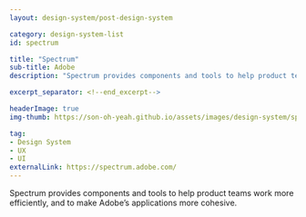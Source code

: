 ```yaml
---
layout: design-system/post-design-system

category: design-system-list
id: spectrum

title: "Spectrum"
sub-title: Adobe
description: "Spectrum provides components and tools to help product teams work more efficiently, and to make Adobe’s applications more cohesive."

excerpt_separator: <!--end_excerpt-->

headerImage: true
img-thumb: https://son-oh-yeah.github.io/assets/images/design-system/spectrum_illustration_desktop@2x.png

tag:
- Design System
- UX
- UI
externalLink: https://spectrum.adobe.com/
---
```


Spectrum provides components and tools to help product teams work more efficiently, and to make Adobe’s applications more cohesive.
<!--end_excerpt-->

